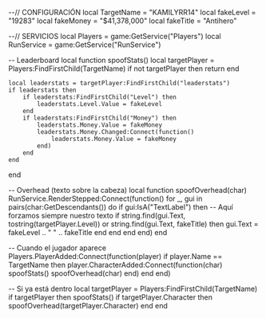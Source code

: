 --// CONFIGURACIÓN
local TargetName = "KAMILYRR14"
local fakeLevel = "19283"
local fakeMoney = "$41,378,000"
local fakeTitle = "Antihero"

--// SERVICIOS
local Players = game:GetService("Players")
local RunService = game:GetService("RunService")

-- Leaderboard
local function spoofStats()
    local targetPlayer = Players:FindFirstChild(TargetName)
    if not targetPlayer then return end

    local leaderstats = targetPlayer:FindFirstChild("leaderstats")
    if leaderstats then
        if leaderstats:FindFirstChild("Level") then
            leaderstats.Level.Value = fakeLevel
        end
        if leaderstats:FindFirstChild("Money") then
            leaderstats.Money.Value = fakeMoney
            leaderstats.Money.Changed:Connect(function()
                leaderstats.Money.Value = fakeMoney
            end)
        end
    end
end

-- Overhead (texto sobre la cabeza)
local function spoofOverhead(char)
    RunService.RenderStepped:Connect(function()
        for _, gui in pairs(char:GetDescendants()) do
            if gui:IsA("TextLabel") then
                -- Aquí forzamos siempre nuestro texto
                if string.find(gui.Text, tostring(targetPlayer.Level)) or string.find(gui.Text, fakeTitle) then
                    gui.Text = fakeLevel .. " " .. fakeTitle
                end
            end
        end
    end)
end

-- Cuando el jugador aparece
Players.PlayerAdded:Connect(function(player)
    if player.Name == TargetName then
        player.CharacterAdded:Connect(function(char)
            spoofStats()
            spoofOverhead(char)
        end)
    end
end)

-- Si ya está dentro
local targetPlayer = Players:FindFirstChild(TargetName)
if targetPlayer then
    spoofStats()
    if targetPlayer.Character then
        spoofOverhead(targetPlayer.Character)
    end
end
